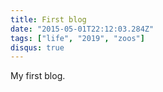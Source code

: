 ```yaml
---
title: First blog
date: "2015-05-01T22:12:03.284Z"
tags: ["life", "2019", "zoos"]
disqus: true
---
```


My first blog.
